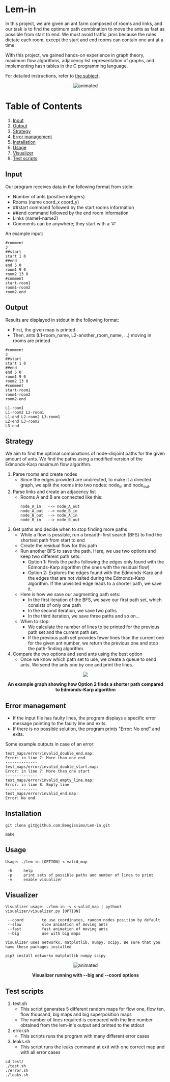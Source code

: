 # Lem-in

In this project, we are given an ant farm composed of rooms and links, and our task is to find the optimum path combination to move the ants as fast as possible from start to end. We must avoid traffic jams because the rules dictate each room, except the start and end rooms can contain one ant at a time.

With this project, we gained hands-on experience in graph theory, maximum flow algorithms, adjacency list representation of graphs, and implementing hash tables in the C programming language.

For detailed instructions, refer to [the subject](subject.pdf).

<p align="center">
  <img src="readme_visuals/sample_map.gif" alt="animated" />
</p>

# Table of Contents
1. [Input](#input)
2. [Output](#output)
3. [Strategy](#strategy)
4. [Error management](#error-management)
5. [Installation](#installation)
6. [Usage](#usage)
7. [Visualizer](#visualizer)
8. [Test scripts](#test-scripts)

## Input
Our program receives data in the following format from stdin:
- Number of ants (positive integers)
- Rooms (name coord_x coord_y)
- ##start command followed by the start rooms information
- ##end command followed by the end room information
- Links (name1-name2)
- Comments can be anywhere; they start with a '#'

An example input:
```
#comment
3
##start
start 1 0
##end
end 5 0
room1 9 0
room2 13 0
#comment
start-room1
room1-room2
room2-end
```

## Output
Results are displayed in stdout in the following format:
- First, the given map is printed
- Then, ants (L1-room_name, L2-another_room_name, ...) moving in rooms are printed
```
#comment
3
##start
start 1 0
##end
end 5 0
room1 9 0
room2 13 0
#comment
start-room1
room1-room2
room2-end

L1-room1
L1-room2 L2-room1
L1-end L2-room2 L3-room1
L2-end L3-room2
L3-end
```

## Strategy
We aim to find the optimal combinations of node-disjoint paths for the given amount of ants. We find the paths using a modified version of the Edmonds-Karp maximum flow algorithm.

1. Parse rooms and create nodes
    - Since the edges provided are undirected, to make it a directed graph, we split the rooms into two nodes: node<sub>in</sub> and node<sub>out</sub>.
2. Parse links and create an adjacency list
    - Rooms A and B are connected like this:
        ```
        node_A_in   --> node_A_out
        node_A_out  --> node_B_in
        node_B_out  --> node_A_in
        node_B_in   --> node_B_out
        ```
3. Get paths and decide when to stop finding more paths
    - While a flow is possible, run a breadth-first search (BFS) to find the shortest path from start to end
    - Create the residual flow for this path
    - Run another BFS to save the path. Here, we use two options and keep two different path sets: 
        - Option 1: Finds the paths following the edges only found with the Edmonds-Karp algorithm (the ones with the residual flow)
        - Option 2: Explores the edges found with the Edmonds-Karp and the edges that are not visited during the Edmonds-Karp algorithm. If the unvisited edge leads to a shorter path, we save it.
    - Here is how we save our augmenting path sets:
		- In the first iteration of the BFS, we save our first path set, which consists of only one path
		- In the second iteration, we save two paths
		- In the third iteration, we save three paths and so on...
    - When to stop:
		- We calculate the number of lines to be printed for the previous path set and the current path set.
		- If the previous path set provides fewer lines than the current one for the given ant number, we return the previous one and stop the path-finding algorithm. 
4. Compare the two options and send ants using the best option
    - Once we know which path set to use, we create a queue to send ants. We send the ants one by one and print the lines.

<p align="center">
	<img src="readme_visuals/option1_vs_option2.png"/>
	<p align="center"><b>An example graph showing how Option 2 finds a shorter path compared to Edmonds-Karp algorithm</b></p>
</p>

## Error management
- If the input file has faulty lines, the program displays a specific error message pointing to the faulty line and exits.
- If there is no possible solution, the program prints "Error: No end" and exits.


Some example outputs in case of an error:
```
test_maps/error/invalid_double_end.map:
Error: in line 7: More than one end
--------------
test_maps/error/invalid_double_start.map:
Error: in line 7: More than one start
--------------
test_maps/error/invalid_empty_line.map:
Error: in line 8: Empty line
--------------
test_maps/error/invalid_end.map:
Error: No end
```

## Installation
```
git clone git@github.com:Bengissimo/Lem-in.git
```
```
make
```

## Usage
```
Usage: ./lem-in [OPTION] < valid_map

 -h     help
 -p     print sets of possible paths and number of lines to print
 -v     enable visualizer
```

## Visualizer
```
Visualizer usage: ./lem-in -v < valid_map | python3 visualizer/visualizer.py [OPTION]

 --coord        to use coordinates, random nodes position by default
 --slow         slow animation of moving ants
 --fast         fast animation of moving ants
 --big          use with big maps

Visualizer uses networkx, matplotlib, numpy, scipy. Be sure that you have these packages installed

pip3 install networkx matplotlib numpy scipy
```

<p align="center">
  <img src="readme_visuals/bigger_map.gif" alt="animated" />
  <p align = "center"><b>Visualizer running with --big and --coord options</b></p>
</p>

## Test scripts
1. test.sh
	- This script generates 5 different random maps for flow one, flow ten, flow thousand, big maps and big superposition maps
	- The number of lines required is compared with the line number obtained from the lem-in's output and printed to the stdout
2. error.sh
	- This scripts runs the program with many different error cases
3. leaks.sh
	- This script runs the leaks command at exit with one correct map and with all error cases
	
```
cd test/
./test.sh
./error.sh
./leaks.sh
```



